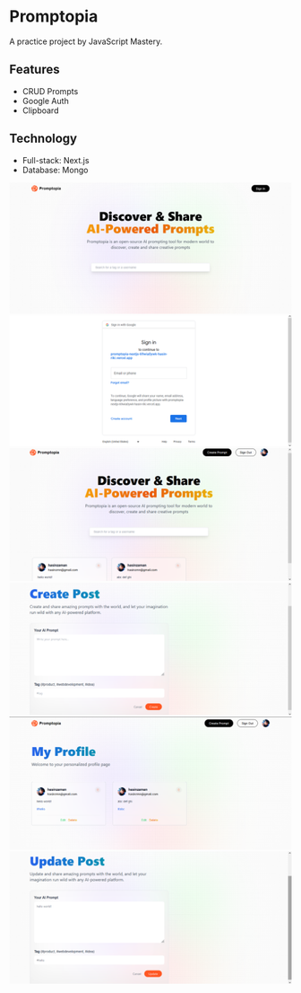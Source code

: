 # Promptopia
A practice project by JavaScript Mastery.

## Features
- CRUD Prompts
- Google Auth
- Clipboard

## Technology
- Full-stack: Next.js 
- Database: Mongo

<img src="https://github.com/hasin-riki/promptopia_nextjs/blob/main/screens/1.png" />

<img src="https://github.com/hasin-riki/promptopia_nextjs/blob/main/screens/2.png" />

<img src="https://github.com/hasin-riki/promptopia_nextjs/blob/main/screens/3.png" />

<img src="https://github.com/hasin-riki/promptopia_nextjs/blob/main/screens/4.png" />

<img src="https://github.com/hasin-riki/promptopia_nextjs/blob/main/screens/5.png" />

<img src="https://github.com/hasin-riki/promptopia_nextjs/blob/main/screens/6.png" />
